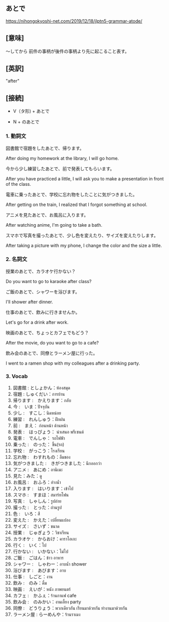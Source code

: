 ## あとで
<https://nihongokyoshi-net.com/2019/12/18/jlptn5-grammar-atode/>

## [意味]
〜してから
前件の事柄が後件の事柄より先に起こること表す。

## [英訳]
"after"

## [接続]
- V（タ形) + あとで

- N + のあとで

### 1. 動詞文


図書館で宿題をしたあとで、帰ります。

After doing my homework at the library, I will go home.

今から少し練習したあとで、前で発表してもらいます。

After you have practiced a little, I will ask you to make a presentation in front of the class.

電車に乗ったあとで、学校に忘れ物をしたことに気がつきました。

After getting on the train, I realized that I forgot something at school.

アニメを見たあとで、お風呂に入ります。

After watching anime, I'm going to take a bath.

スマホで写真を撮ったあとで、少し色を変えたり、サイズを変えたりします。

After taking a picture with my phone, I change the color and the size a little.


### 2. 名詞文

授業のあとで、カラオケ行かない？

Do you want to go to karaoke after class?

ご飯のあとで、シャワーを浴びます。

I'll shower after dinner.

仕事のあとで、飲みに行きませんか。

Let's go for a drink after work.

映画のあとで、ちょっとカフェでもどう？

After the movie, do you want to go to a cafe?

飲み会のあとで、同僚とラーメン屋に行った。

I went to a ramen shop with my colleagues after a drinking party.


### 3. Vocab

1. 図書館 : としょかん：ห้องสมุด
2. 宿題 : しゅくだい：การบ้าน
3. 帰ります :　かえります：กลับ
4. 今 :　いま：ปัจจุบัน
5. 少し :　すこし：นิดหน่อย
6. 練習 :　れんしゅう：ฝึกฝน
7. 前 :　まえ： ก่อนหน้า ด้านหน้า
8. 発表 :　はっぴょう： นำเสนอ พรีเซนต์
9. 電車 :　でんしゃ： รถไฟฟ้า
10. 乗った :　のった： ขึ้น(รถ)
11. 学校 :　がっこう：โรงเรียน
12. 忘れ物 :　わすれもの：ลืมของ
13. 気がつきました :　きがつきました：นึกออกว่า
14. アニメ :　あにめ：อานิเมะ
15. 見た：みた：ดู
16. お風呂 :　おふろ：อ่างน้ำ
17. 入ります :　はいります：เข้าไป
18. スマホ :　すまほ：สมาร์ทโฟน
19. 写真 :　しゃしん：รูปถ่าย
20. 撮った :　とった：ถ่านรูป
22. 色 :　いろ：สี
23. 変えた :　かえた：เปลี่ยนแปลง
24. サイズ :　さいず：ขนาด
25. 授業 :　じゅぎょう：วิชาเรียน
26. カラオケ :　からおけ：คาราโอเกะ
27. 行く :　いく：ไป
27. 行かない :　いかない：ไม่ไป
28. ご飯 :　ごはん：ข้าว อาหาร
29. シャワー :　しゃわー：อาบน้ำ shower
30. 浴びます :　あびます：อาบ
31. 仕事 :　しごと：งาน
32. 飲み :　のみ：ดื่ม
33. 映画 :　えいが：หนัง ภาพยนตร์
34. カフェ :　かふぇ：ร้านกาแฟ cafe
35. 飲み会 :　のみかい：งานเลี้ยง party
36. 同僚 :　どうりょう：พวกเดียวกัน เรียนมาด้วยกัน ทำงานมาด้วยกัน
37. ラーメン屋 : らーめんや：ร้านราเมง
